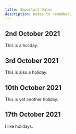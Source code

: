 ```yaml
---
title: Important Dates
description: Dates to remember.
---
```


## 2nd October 2021
This is a holiday.

## 3rd October 2021
This is also a holiday.

## 10th October 2021
This is yet another holiday.

## 17th October 2021
I like holidays.